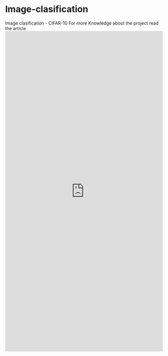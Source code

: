 # Image-clasification
Image clasification - CIFAR-10
For more Knowledge about the project read the article
[<iframe src="https://wandb.ai/himajakolavuennu-vellore-institute-of-technology/cifar10-classification/reports/Tata-communications-CIFAR-10-Image-Classification-Experimentation-Report--VmlldzoxMTI4NDAyOQ?accessToken=mngrv6fdzwkj1fy1btmiiy8mwxmyouzxyz3q5gm22dml09ddff3d01wsrpqlvakh" style="border:none;height:1024px;width:100%">](https://api.wandb.ai/links/himajakolavuennu-vellore-institute-of-technology/sjwo1si3)](https://api.wandb.ai/links/himajakolavuennu-vellore-institute-of-technology/sjwo1si3)

In this report, we analyze multiple CNN-based image classification experiments on the CIFAR-10 dataset using ResNet-18. The goal is to evaluate how different hyperparameters impact model performance.
Kolavennu Himaja
Created on February 10
|
Last edited on February 10
Comment
Experiment Setup
Dataset:
CIFAR-10 (60,000 images, 10 classes, 32x32 resolution).
Model:
ResNet-18 (pre-trained) with a modified final layer for 10-class classification.
Training Details:
Loss Function: CrossEntropyLoss
Epochs: 5 (for quick experimentation)
Logging: Weights & Biases (W&B)
Experiments & Results
Experiment 1: Adam Optimizer, Learning Rate = 0.001, Batch Size = 128
Training Accuracy: 67.21%
Validation Accuracy: 63.88%
Observation: The model converged quickly with Adam, but showed minor overfitting.
Experiment 2: Adam Optimizer, Learning Rate = 0.0005, Batch Size = 64
Training Accuracy: 64.35%
Validation Accuracy: 61.02%
Observation: Lowering the learning rate improved stability but resulted in slower convergence.
Experiment 3: SGD Optimizer, Learning Rate = 0.001, Batch Size = 128
Training Accuracy: 62.18%
Validation Accuracy: 59.75%
Observation: SGD performed worse than Adam at this learning rate, indicating it may require more tuning.
Insights & Analysis
Optimizer Impact: Adam outperformed SGD in our tests, achieving higher accuracy in fewer epochs.
Learning Rate Effect: A lower learning rate (0.0005) led to more stable training but slowed convergence.
 Batch Size: A batch size of 128 provided better generalization compared to 64.
Best Experiment: Adam with LR=0.001 and Batch Size=128 gave the best validation accuracy (63.88%).
In this report, we analyze multiple CNN-based image classification experiments on the CIFAR-10 dataset using ResNet-18. The goal is to evaluate how different hyperparameters impact model performance.
Kolavennu Himaja
Created on February 10
|
Last edited on February 10
Comment
Experiment Setup
Dataset:
CIFAR-10 (60,000 images, 10 classes, 32x32 resolution).
Model:
ResNet-18 (pre-trained) with a modified final layer for 10-class classification.
Training Details:
Loss Function: CrossEntropyLoss
Epochs: 5 (for quick experimentation)
Logging: Weights & Biases (W&B)
Experiments & Results
Experiment 1: Adam Optimizer, Learning Rate = 0.001, Batch Size = 128
Training Accuracy: 67.21%
Validation Accuracy: 63.88%
Observation: The model converged quickly with Adam, but showed minor overfitting.
Experiment 2: Adam Optimizer, Learning Rate = 0.0005, Batch Size = 64
Training Accuracy: 64.35%
Validation Accuracy: 61.02%
Observation: Lowering the learning rate improved stability but resulted in slower convergence.
Experiment 3: SGD Optimizer, Learning Rate = 0.001, Batch Size = 128
Training Accuracy: 62.18%
Validation Accuracy: 59.75%
Observation: SGD performed worse than Adam at this learning rate, indicating it may require more tuning.
Insights & Analysis
Optimizer Impact: Adam outperformed SGD in our tests, achieving higher accuracy in fewer epochs.
Learning Rate Effect: A lower learning rate (0.0005) led to more stable training but slowed convergence.
 Batch Size: A batch size of 128 provided better generalization compared to 64.
Best Experiment: Adam with LR=0.001 and Batch Size=128 gave the best validation accuracy (63.88%).
